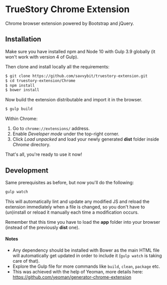 # TrueStory Chrome Extension

Chrome browser extension powered by Bootstrap and jQuery.


## Installation

Make sure you have installed npm and Node 10 with Gulp 3.9 globally (it won't work with
version 4 of Gulp).

Then clone and install locally all the requirements:

```bash
$ git clone https://github.com/savvybit/truestory-extension.git
$ cd truestory-extension/Chrome
$ npm install
$ bower install
```

Now build the extension distributable and import it in the browser.

```bash
$ gulp build
```

Within Chrome:

1. Go to `chrome://extensions/` address.
2. Enable *Developer mode* under the top-right corner.
3. Click *Load unpacked* and load your newly generated **dist** folder inside *Chrome*
   directory.

That's all, you're ready to use it now!


## Development

Same prerequisites as before, but now you'll do the following:

```bash
gulp watch
```

This will automatically lint and update any modified JS and reload the extension
immediately when a file is changed, so you don't have to (un)install or reload it
manually each time a modification occurs.

Remember that this time you have to load the **app** folder into your browser (instead
of the previously **dist** one).

#### Notes

- Any dependency should be installed with Bower as the main HTML file will
  automatically get updated in order to include it (`gulp watch` is taking care of
  that).
- Explore the Gulp file for more commands like `build`, `clean`, `package` etc.
- This was achieved with the help of Yeoman, more details here:
  https://github.com/yeoman/generator-chrome-extension
